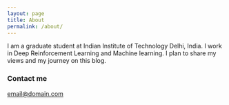 ```yaml
---
layout: page
title: About
permalink: /about/
---
```


I am a graduate student at Indian Institute of Technology Delhi, India. I work in Deep Reinforcement Learning and Machine learning. I plan to share my views and my journey on this blog.

### Contact me

[email@domain.com](mailto:vishal.sharma@cse.iitd.ac.in)
